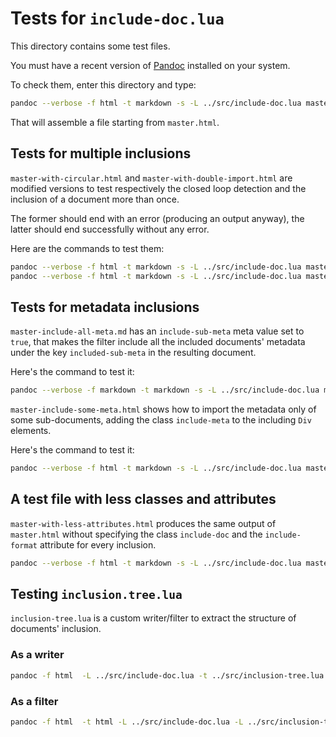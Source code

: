 # Tests for `include-doc.lua`

This directory contains some test files.

You must have a recent version of [Pandoc](https://pandoc.org) installed on your system.

To check them, enter this directory and type:

```sh
pandoc --verbose -f html -t markdown -s -L ../src/include-doc.lua master.html
```

That will assemble a file starting from `master.html`.

## Tests for multiple inclusions

`master-with-circular.html` and `master-with-double-import.html` are modified versions
to test respectively the closed loop detection and the inclusion of a document more than once.

The former should end with an error (producing an output anyway), the latter should end
successfully without any error.

Here are the commands to test them:

```sh
pandoc --verbose -f html -t markdown -s -L ../src/include-doc.lua master-with-circular.html
pandoc --verbose -f html -t markdown -s -L ../src/include-doc.lua master-with-double-import.html
```

## Tests for metadata inclusions

`master-include-all-meta.md` has an `include-sub-meta` meta value set to `true`, that makes
the filter include all the included documents' metadata under the key `included-sub-meta`
in the resulting document.

Here's the command to test it:

```sh
pandoc --verbose -f markdown -t markdown -s -L ../src/include-doc.lua master-include-all-meta.md
```

`master-include-some-meta.html` shows how to import the metadata only of some sub-documents,
adding the class `include-meta` to the including `Div` elements.

Here's the command to test it:

```sh
pandoc --verbose -f html -t markdown -s -L ../src/include-doc.lua master-include-some-meta.html
```

## A test file with less classes and attributes

`master-with-less-attributes.html` produces the same output of `master.html` without
specifying the class `include-doc` and the `include-format` attribute for every inclusion.

```sh
pandoc --verbose -f html -t markdown -s -L ../src/include-doc.lua master-with-less-attributes.html
```

## Testing `inclusion.tree.lua`

`inclusion-tree.lua` is a custom writer/filter to extract the structure of documents' inclusion.

### As a writer

```sh
pandoc -f html  -L ../src/include-doc.lua -t ../src/inclusion-tree.lua -s master.html
```

### As a filter

```sh
pandoc -f html  -t html -L ../src/include-doc.lua -L ../src/inclusion-tree.lua master.html
```